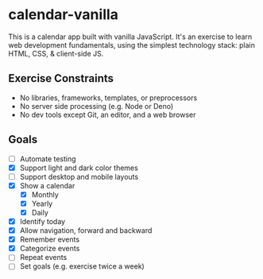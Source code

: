 # calendar-vanilla

This is a calendar app built with vanilla JavaScript. It's an exercise to learn
web development fundamentals, using the simplest technology stack: plain HTML,
CSS, & client-side JS.

## Exercise Constraints
- No libraries, frameworks, templates, or preprocessors
- No server side processing (e.g. Node or Deno)
- No dev tools except Git, an editor, and a web browser

## Goals
- [ ] Automate testing
- [x] Support light and dark color themes
- [ ] Support desktop and mobile layouts
- [x] Show a calendar
  - [x] Monthly
  - [x] Yearly
  - [x] Daily
- [x] Identify today
- [x] Allow navigation, forward and backward
- [x] Remember events
- [x] Categorize events
- [ ] Repeat events
- [ ] Set goals (e.g. exercise twice a week)
